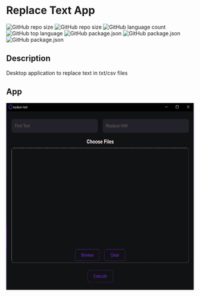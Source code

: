 # Replace Text App

![GitHub repo size](https://img.shields.io/github/license/juliodepieri/replace-text?style=for-the-badge)
![GitHub repo size](https://img.shields.io/github/repo-size/juliodepieri/replace-text?style=for-the-badge)
![GitHub language count](https://img.shields.io/github/languages/count/juliodepieri/replace-text?style=for-the-badge)
![GitHub top language](https://img.shields.io/github/languages/top/juliodepieri/replace-text?style=for-the-badge)
![GitHub package.json](https://img.shields.io/github/package-json/dependency-version/juliodepieri/replace-text/@tauri-apps/api?style=for-the-badge)
![GitHub package.json](https://img.shields.io/github/package-json/dependency-version/juliodepieri/replace-text/react?style=for-the-badge)
![GitHub package.json](https://img.shields.io/github/package-json/v/juliodepieri/replace-text?style=for-the-badge)

## Description

<p>Desktop application to replace text in txt/csv files</p>

## App

<p align="center">
  <img height="500" src=".readme/replace-text.gif">
</p>
